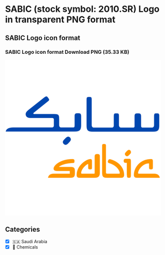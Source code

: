 # SABIC (stock symbol: 2010.SR) Logo in transparent PNG format

## SABIC Logo icon format

### SABIC Logo icon format Download PNG (35.33 KB)

![SABIC Logo icon format Download PNG (35.33 KB)](/img/orig/2010.SR-73af2558.png)



## Categories
- [x] 🇸🇦 Saudi Arabia
- [x] 🧪 Chemicals
